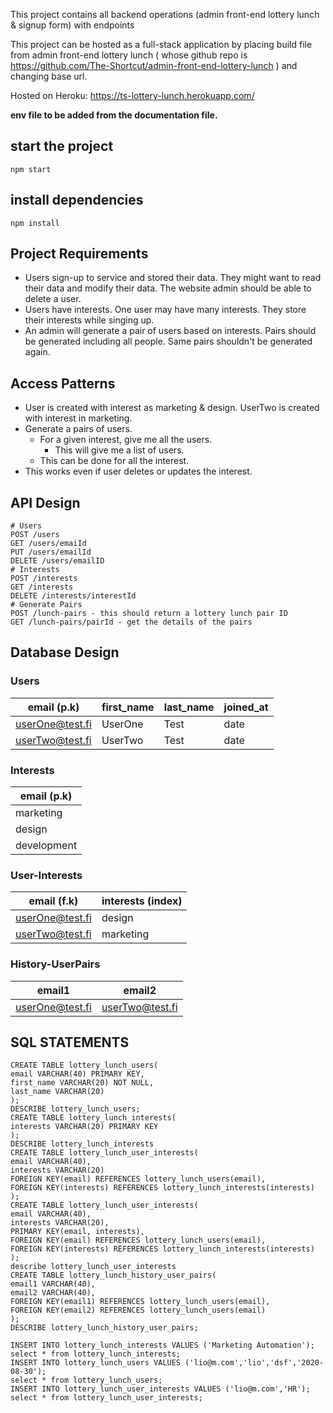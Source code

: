 This project contains all backend operations (admin front-end lottery lunch & signup form) with endpoints

This project can be hosted as a full-stack application by placing build file from admin front-end lottery lunch ( whose github repo is https://github.com/The-Shortcut/admin-front-end-lottery-lunch ) and changing base url.

Hosted on Heroku: https://ts-lottery-lunch.herokuapp.com/

**env file to be added from the documentation file.**

## start the project

`npm start`

## install dependencies

`npm install`

## Project Requirements

* Users sign-up to service and stored their data. They might want to read their data and modify their
data. The website admin should be able to delete a user.
* Users have interests. One user may have many interests. They store their interests while singing up.
* An admin will generate a pair of users based on interests. Pairs should be generated including all
people. Same pairs shouldn't be generated again.

## Access Patterns
* User is created with interest as marketing & design. UserTwo is created with interest in marketing.
* Generate a pairs of users.
  * For a given interest, give me all the users.
     - This will give me a list of users.
  * This can be done for all the interest.
* This works even if user deletes or updates the interest.

## API Design
```
# Users
POST /users
GET /users/emaiId
PUT /users/emailId
DELETE /users/emailID
# Interests
POST /interests
GET /interests
DELETE /interests/interestId
# Generate Pairs
POST /lunch-pairs - this should return a lottery lunch pair ID
GET /lunch-pairs/pairId - get the details of the pairs 
```

## Database Design
### Users

| email (p.k) | first_name | last_name | joined_at |
| --- | -----|------ |------ |
| userOne@test.fi | UserOne | Test | date|
| userTwo@test.fi | UserTwo | Test | date|

### Interests

| email (p.k) | 
| --- | 
| marketing |
| design |
| development |

### User-Interests
| email (f.k) | interests (index) |
| --- | ----- |
| userOne@test.fi | design |
| userTwo@test.fi | marketing |


### History-UserPairs

| email1 | email2 |
| --- | -----|
| userOne@test.fi | userTwo@test.fi |


## SQL STATEMENTS
``` 
CREATE TABLE lottery_lunch_users(
email VARCHAR(40) PRIMARY KEY,
first_name VARCHAR(20) NOT NULL,
last_name VARCHAR(20)
);
DESCRIBE lottery_lunch_users;
CREATE TABLE lottery_lunch_interests(
interests VARCHAR(20) PRIMARY KEY
);
DESCRIBE lottery_lunch_interests
CREATE TABLE lottery_lunch_user_interests(
email VARCHAR(40),
interests VARCHAR(20)
FOREIGN KEY(email) REFERENCES lottery_lunch_users(email),
FOREIGN KEY(interests) REFERENCES lottery_lunch_interests(interests)
);
CREATE TABLE lottery_lunch_user_interests(
email VARCHAR(40),
interests VARCHAR(20),
PRIMARY KEY(email, interests),
FOREIGN KEY(email) REFERENCES lottery_lunch_users(email),
FOREIGN KEY(interests) REFERENCES lottery_lunch_interests(interests)
);
describe lottery_lunch_user_interests
CREATE TABLE lottery_lunch_history_user_pairs(
email1 VARCHAR(40),
email2 VARCHAR(40),
FOREIGN KEY(email1) REFERENCES lottery_lunch_users(email),
FOREIGN KEY(email2) REFERENCES lottery_lunch_users(email)
);
DESCRIBE lottery_lunch_history_user_pairs;

INSERT INTO lottery_lunch_interests VALUES ('Marketing Automation');
select * from lottery_lunch_interests;
INSERT INTO lottery_lunch_users VALUES ('lio@m.com','lio','dsf','2020-08-30');
select * from lottery_lunch_users;
INSERT INTO lottery_lunch_user_interests VALUES ('lio@m.com','HR');
select * from lottery_lunch_user_interests;

```
